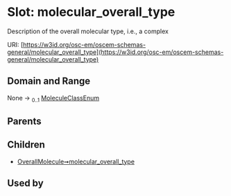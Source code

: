 
# Slot: molecular_overall_type

Description of the overall molecular type, i.e., a complex

URI: [https://w3id.org/osc-em/oscem-schemas-general/molecular_overall_type](https://w3id.org/osc-em/oscem-schemas-general/molecular_overall_type)


## Domain and Range

None &#8594;  <sub>0..1</sub> [MoleculeClassEnum](MoleculeClassEnum.md)

## Parents


## Children

 *  [OverallMolecule➞molecular_overall_type](OverallMolecule_molecular_overall_type.md)

## Used by

